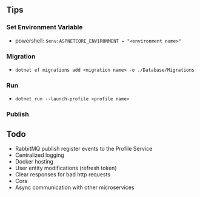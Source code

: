 ## Tips

### Set Environment Variable
- powershell: `$env:ASPNETCORE_ENVIRONMENT = "<environment name>"`

### Migration
- `dotnet ef migrations add <migration name> -o ./Database/Migrations`

### Run
- `dotnet run --launch-profile <profile name>`

### Publish

## Todo
- RabbitMQ publish register events to the Profile Service
- Centralized logging
- Docker hosting
- User entity modifications (refresh token)
- Clear responses for bad http requests
- Cors
- Async communication with other microservices